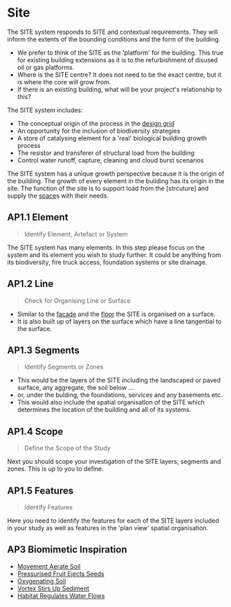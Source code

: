 # Site

The SITE system responds to SITE and contextual requirements. They will inform the extents of the bounding conditions and the form of the building.
* We prefer to think of the SITE as the 'platform' for the building. This true for existing building extensions as it is to the refurbishment of disused oil or gas platforms. 
* Where is the SITE centre? It does not need to be the exact centre, but it is where the core will grow from.
* If there is an existing building, what will be your project's relationship to this?

The SITE system includes:
* The conceptual origin of the process in the [design grid]
* An opportunity for the inclusion of biodiversity strategies
* A store of catalysing element for a 'real' biological building growth process
* The resistor and transferer of structural load from the building
* Control water runoff, capture, cleaning and cloud burst scenarios

The SITE system has a unique growth perspective because it is the origin of the building. The growth of every element in the building has its origin in the site. The function of the site is to support load from the [strcuture] and supply the [space]s with their needs.

## AP1.1 Element
> Identify Element, Artefact or System

The SITE system has many elements. In this step please focus on the system and its element you wish to study further. It could be anything from its biodiversity, fire truck access, foundation systems or site drainage.

## AP1.2 Line
> Check for Organising Line or Surface

* Similar to the [facade] and the [floor] the SITE is organised on a surface.
* It is also built up of layers on the surface which have a line tangential to the surface.

## AP1.3 Segments
> Identify Segments or Zones

* This would be the layers of the SITE including the landscaped or paved surface, any aggregate, the soil below ...
* or, under the bulding, the foundations, services and any basements etc.
* This would also include the spatial organisatIon of the SITE which determines the location of the building and all of its systems.

## AP1.4 Scope
> Define the Scope of the Study

Next you should scope your investigation of the SITE layers, segments and zones. This is up to you to define.

## AP1.5 Features
> Identify Features

Here you need to identify the features for each of the SITE layers included in your study as well as features in the 'plan view' spatial organisation. 

[site]: /Agile/Systems/Site
[floor]: /Agile/Systems/Floor
[facade]: /Agile/Systems/Facade
[core]: /Agile/Systems/Core
[space]: /Agile/Systems/Space
[structure]: /Agile/Systems/Structure
[services]: /Agile/Systems/Services
[fire]: /Agile/Systems/Fire
[materials]: /Agile/Systems/Materials
[build]: /Agile/Systems/Build

## AP3 Biomimetic Inspiration
* [Movement Aerate Soil](https://asknature.org/strategy/movements-aerate-soil/)
* [Pressurised Fruit Ejects Seeds](https://asknature.org/strategy/pressurized-fruit-ejects-seeds/)
* [Oxygenating Soil](https://asknature.org/strategy/oxygenating-soil/)
* [Vortex Stirs Up Sediment](https://asknature.org/strategy/vortex-stirs-up-sediment/)
* [Habitat Regulates Water Flows](https://asknature.org/strategy/habitat-regulates-water-flows/)


[design grid]: /Agile/Concepts/DesignGrid
